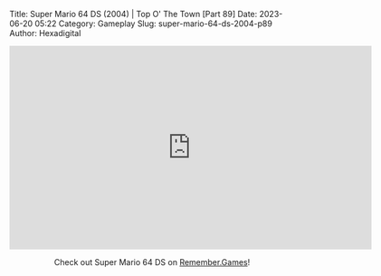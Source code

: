 Title: Super Mario 64 DS (2004) | Top O' The Town [Part 89]
Date: 2023-06-20 05:22
Category: Gameplay
Slug: super-mario-64-ds-2004-p89
Author: Hexadigital

<center><iframe src="https://www.youtube.com/embed/X2_oEZVnFfo?feature=oembed" allow="accelerometer; autoplay; encrypted-media; gyroscope; picture-in-picture" width="640" height="360" frameborder="0"></iframe>

Check out Super Mario 64 DS on [Remember.Games](https://remember.games/game/2250/super-mario-64-ds/)!</center>